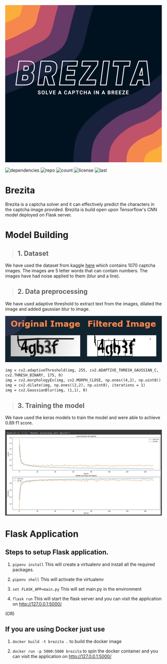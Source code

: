 <img src="./images/brezita.svg">

![dependencies](https://img.shields.io/github/pipenv/locked/dependency-version/kunatastic/brezita/flask)
![repo](https://img.shields.io/github/repo-size/kunatastic/brezita)
![count](https://img.shields.io/tokei/lines/github/kunatastic/brezita)
![license](https://img.shields.io/github/license/kunatastic/brezita)
![last](https://img.shields.io/github/last-commit/kunatastic/brezita)

# Brezita

Brezita is a captcha solver and it can effectively predict the characters in the captcha image provided. Brezita is build open upon Tensorflow's CNN model deployed on Flask server.

# Model Building

> ## 1. Dataset

We have used the dataset from kaggle [here](https://www.kaggle.com/fournierp/captcha-version-2-images) which contains 1070 captcha images. The images are 5 letter words that can contain numbers. The images have had noise applied to them (blur and a line).

> ## 2. Data preprocessing

We have used adaptive threshold to extract text from the images, dilated the image and added gaussian blur to image.

<img src="./images/img-1.jpg" style="float:center">

    img = cv2.adaptiveThreshold(img, 255, cv2.ADAPTIVE_THRESH_GAUSSIAN_C, cv2.THRESH_BINARY, 175, 0)
    img = cv2.morphologyEx(img, cv2.MORPH_CLOSE, np.ones((4,2), np.uint8))
    img = cv2.dilate(img, np.ones((2,2), np.uint8), iterations = 1)
    img = cv2.GaussianBlur(img, (1,1), 0)

> ## 3. Training the model

We have used the keras models to train the model and were able to achieve 0.89 f1 score.

<img src="./images/result.jpg" style="float:center">

# Flask Application

## Steps to setup Flask application.

1. `pipenv install` This will create a virtualenv and install all the required packages.

2. `pipenv shell` This will activate the virtualenv

3. `set FLASK_APP=main.py` This will set main.py in the environment

4. `flask run` This will start the flask server and you can visit the application on http://127.0.0.1:5000/

(OR)

## If you are using Docker just use

1. `docker build -t brezita .` to build the docker image

2. `docker run -p 5000:5000 brezita` to spin the docker container and you can visit the application on http://127.0.0.1:5000/

